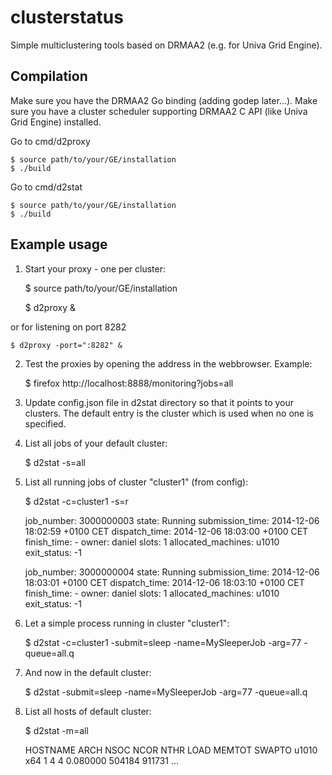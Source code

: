 clusterstatus
=============

Simple multiclustering tools based on DRMAA2 (e.g. for Univa Grid Engine).

## Compilation

Make sure you have the DRMAA2 Go binding (adding godep later...).
Make sure you have a cluster scheduler supporting DRMAA2 C API (like Univa Grid Engine)
installed.

Go to cmd/d2proxy
 
    $ source path/to/your/GE/installation
    $ ./build


Go to cmd/d2stat

    $ source path/to/your/GE/installation
    $ ./build

## Example usage

1. Start your proxy - one per cluster:

    $ source path/to/your/GE/installation

    $ d2proxy &
    
or for listening on port 8282
    
    $ d2proxy -port=":8282" &

2. Test the proxies by opening the address in the webbrowser. Example:

    $ firefox http://localhost:8888/monitoring?jobs=all

3. Update config.json file in d2stat directory so that it points to your clusters. The default entry is the cluster which is used when no one is specified.

4. List all jobs of your default cluster:

    $ d2stat -s=all

5. List all running jobs of cluster "cluster1" (from config):

    $ d2stat -c=cluster1 -s=r

    job_number:		3000000003
    state:			Running
    submission_time:	2014-12-06 18:02:59 +0100 CET
    dispatch_time:		2014-12-06 18:03:00 +0100 CET
    finish_time:		-
    owner:			daniel
    slots:			1
    allocated_machines:	u1010
    exit_status:		-1

    job_number:		3000000004
    state:			Running
    submission_time:	2014-12-06 18:03:01 +0100 CET
    dispatch_time:		2014-12-06 18:03:10 +0100 CET
    finish_time:		-
    owner:			daniel
    slots:			1
    allocated_machines:	u1010
    exit_status:		-1

6. Let a simple process running in cluster "cluster1":

    $ d2stat -c=cluster1 -submit=sleep -name=MySleeperJob -arg=77 -queue=all.q

7. And now in the default cluster:

    $ d2stat -submit=sleep -name=MySleeperJob -arg=77 -queue=all.q

8. List all hosts of default cluster:

    $ d2stat -m=all
    
    HOSTNAME ARCH NSOC NCOR NTHR LOAD MEMTOT SWAPTO
    u1010 x64 1 4 4 0.080000 504184 911731
    ...